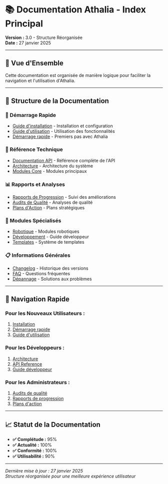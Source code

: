 # 📚 Documentation Athalia - Index Principal

**Version :** 3.0 - Structure Réorganisée  
**Date :** 27 janvier 2025

---

## 🎯 **Vue d'Ensemble**

Cette documentation est organisée de manière logique pour faciliter la navigation et l'utilisation d'Athalia.

---

## 📁 **Structure de la Documentation**

### **🚀 Démarrage Rapide**
- [Guide d'installation](GUIDES/INSTALLATION.md) - Installation et configuration
- [Guide d'utilisation](GUIDES/USAGE.md) - Utilisation des fonctionnalités
- [Démarrage rapide](GUIDES/QUICK_START.md) - Premiers pas avec Athalia

### **🔧 Référence Technique**
- [Documentation API](API/INDEX.md) - Référence complète de l'API
- [Architecture](ARCHITECTURE/OVERVIEW.md) - Architecture du système
- [Modules Core](API/CORE_MODULES.md) - Modules principaux

### **📊 Rapports et Analyses**
- [Rapports de Progression](REPORTS/PROGRESSION/) - Suivi des améliorations
- [Audits de Qualité](REPORTS/AUDITS/) - Analyses de qualité
- [Plans d'Action](REPORTS/PLANS/) - Plans stratégiques

### **🤖 Modules Spécialisés**
- [Robotique](ROBOTICS/INDEX.md) - Modules robotiques
- [Développement](DEVELOPER/GUIDE.md) - Guide développeur
- [Templates](TEMPLATES/INDEX.md) - Système de templates

### **📋 Informations Générales**
- [Changelog](CHANGELOG.md) - Historique des versions
- [FAQ](GUIDES/FAQ.md) - Questions fréquentes
- [Dépannage](GUIDES/TROUBLESHOOTING.md) - Solutions aux problèmes

---

## 🔗 **Navigation Rapide**

### **Pour les Nouveaux Utilisateurs :**
1. [Installation](GUIDES/INSTALLATION.md)
2. [Démarrage rapide](GUIDES/QUICK_START.md)
3. [Guide d'utilisation](GUIDES/USAGE.md)

### **Pour les Développeurs :**
1. [Architecture](ARCHITECTURE/OVERVIEW.md)
2. [API Reference](API/INDEX.md)
3. [Guide développeur](DEVELOPER/GUIDE.md)

### **Pour les Administrateurs :**
1. [Audits de qualité](REPORTS/AUDITS/)
2. [Rapports de progression](REPORTS/PROGRESSION/)
3. [Plans d'action](REPORTS/PLANS/)

---

## 📈 **Statut de la Documentation**

- **✅ Complétude :** 95%
- **✅ Actualité :** 100%
- **✅ Conformité :** 100%
- **✅ Utilisabilité :** 90%

---

*Dernière mise à jour : 27 janvier 2025*  
*Structure réorganisée pour une meilleure expérience utilisateur*

